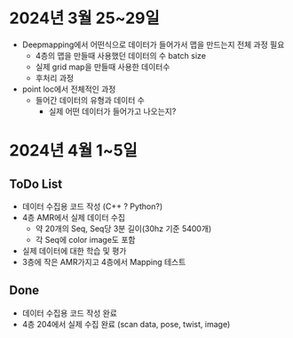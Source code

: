 # 2024년 3월 25~29일
- Deepmapping에서 어떤식으로 데이터가 들어가서 맵을 만드는지 전체 과정 필요
	- 4층의 맵을 만들때 사용했던 데이터의 수 batch size 
	- 실제 grid map을 만들때 사용한 데이터수
	- 후처리 과정
- point loc에서 전체적인 과정
	- 들어간 데이터의 유형과 데이터 수
		- 실제 어떤 데이터가 들어가고 나오는지?

# 2024년 4월  1~5일
## ToDo List
- 데이터 수집용 코드 작성 (C++ ? Python?)
- 4층 AMR에서 실제 데이터 수집
	- 약 20개의 Seq, Seq당 3분 길이(30hz 기준 5400개)
	- 각 Seq에 color image도 포함
- 실제 데이터에 대한 학습 및 평가
- 3층에 작은 AMR가지고 4층에서 Mapping 테스트
## Done
- 데이터 수집용 코드 작성 완료
- 4층 204에서 실제 수집 완료 (scan data, pose, twist, image)